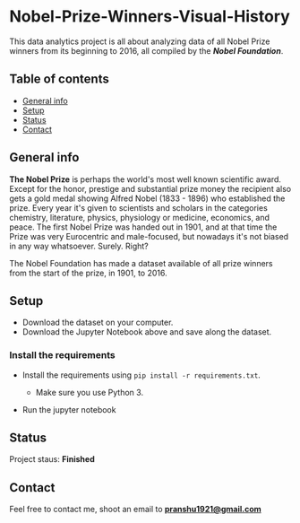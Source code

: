 # Nobel-Prize-Winners-Visual-History

This data analytics project is all about analyzing data of all Nobel Prize winners from its beginning to 2016, all compiled by the _**Nobel Foundation**_.


## Table of contents
* [General info](#general-info)
* [Setup](#setup)
* [Status](#status)
* [Contact](#contact)

## General info

**The Nobel Prize** is perhaps the world's most well known scientific award. Except for the honor, prestige and substantial prize money the recipient also gets a gold medal showing Alfred Nobel (1833 - 1896) who established the prize. Every year it's given to scientists and scholars in the categories chemistry, literature, physics, physiology or medicine, economics, and peace. The first Nobel Prize was handed out in 1901, and at that time the Prize was very Eurocentric and male-focused, but nowadays it's not biased in any way whatsoever. Surely. Right?

The Nobel Foundation has made a dataset available of all prize winners from the start of the prize, in 1901, to 2016.

## Setup

* Download the dataset on your computer.
* Download the Jupyter Notebook above and save along the dataset.


### Install the requirements
 
* Install the requirements using `pip install -r requirements.txt`.
    * Make sure you use Python 3.
    
* Run the jupyter notebook

## Status
Project staus: **Finished**

## Contact
Feel free to contact me, shoot an email to **pranshu1921@gmail.com**
